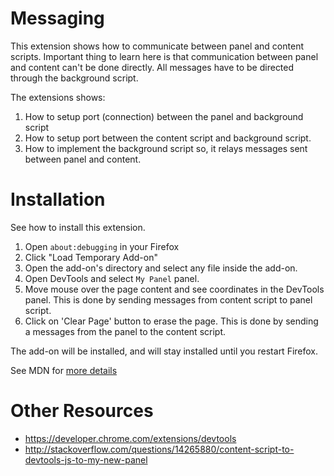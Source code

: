 # Messaging
This extension shows how to communicate between panel and content scripts.
Important thing to learn here is that communication between panel and
content can't be done directly. All messages have to be directed through
the background script.

The extensions shows:

1) How to setup port (connection) between the panel and background script
2) How to setup port between the content script and background script.
3) How to implement the background script so, it relays messages
   sent between panel and content.

# Installation
See how to install this extension.

1. Open `about:debugging` in your Firefox
2. Click "Load Temporary Add-on"
3. Open the add-on's directory and select any file inside the add-on.
4. Open DevTools and select `My Panel` panel.
5. Move mouse over the page content and see coordinates in
   the DevTools panel. This is done by sending messages from
   content script to panel script.
6. Click on 'Clear Page' button to erase the page. This is done
   by sending a messages from the panel to the content script.

The add-on will be installed, and will stay installed until you restart Firefox.

See MDN for [more details](https://developer.mozilla.org/en-US/Add-ons/WebExtensions/Temporary_Installation_in_Firefox)

# Other Resources
* https://developer.chrome.com/extensions/devtools
* http://stackoverflow.com/questions/14265880/content-script-to-devtools-js-to-my-new-panel
